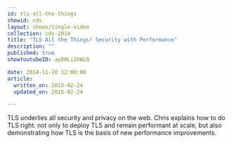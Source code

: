 ```yaml
---
id: tls-all-the-things
showid: cds
layout: shows/single-video
collection: cds-2014
title: "TLS All the Things! Security with Performance"
description: ""
published: true
showYoutubeID: ayD0LiZkWLQ

date: 2014-11-20 12:00:00
article:
  written_on: 2015-02-24
  updated_on: 2015-02-24

---
```


TLS underlies all security and privacy on the web. Chris explains how to do TLS right: not only to deploy TLS and remain performant at scale, but also demonstrating how TLS is the basis of new performance improvements.
